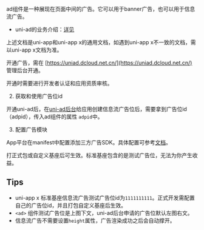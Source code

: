 <!-- ## ad -->

<!-- UTSCOMJSON.ad.name -->

<!-- UTSCOMJSON.ad.description -->

ad组件是一种展现在页面中间的广告。它可以用于banner广告，也可以用于信息流广告。

- uni-ad的业务介绍：[详见](https://uniapp.dcloud.net.cn/uni-ad/intro.html)

上述文档是uni-app和uni-app x的通用文档，如遇到uni-app x不一致的文档，需以uni-app x文档为准。

开通广告，需在 [https://uniad.dcloud.net.cn/](https://uniad.dcloud.net.cn/) 管理后台开通。

开通时需要进行开发者认证和应用资质审核。

2. 获取和使用广告位id

开通uni-ad后，在[uni-ad后台](https://uniad.dcloud.net.cn/)给应用创建信息流广告位后，需要拿到广告位id（adpid），传入ad组件的属性 `adpid`中。

3. 配置广告模块

App平台在manifest中配置添加三方广告SDK。具体配置可参考[文档](../collocation/manifest-modules.md#uni-ad)。

打正式包或自定义基座后可生效。标准基座包含的是测试广告位，无法为你产生收益。

<!-- UTSCOMJSON.ad.compatibility -->

<!-- UTSCOMJSON.ad.attribute -->

<!-- UTSCOMJSON.ad.event -->

<!-- UTSCOMJSON.ad.component_type -->

<!-- UTSCOMJSON.ad.children -->

## Tips

+ uni-app x 标准基座信息流广告测试广告位id为`1111111111`。正式开发需配置自己的广告位id，并且打包自定义基座后生效。
+ `<ad>` 组件测试广告位是上图下文，uni-ad后台申请的广告位默认左图右文。
+ 信息流广告不需要设置`height`属性，广告渲染成功之后会自动撑开。

<!-- UTSCOMJSON.ad.example -->

<!-- UTSCOMJSON.ad.reference -->

